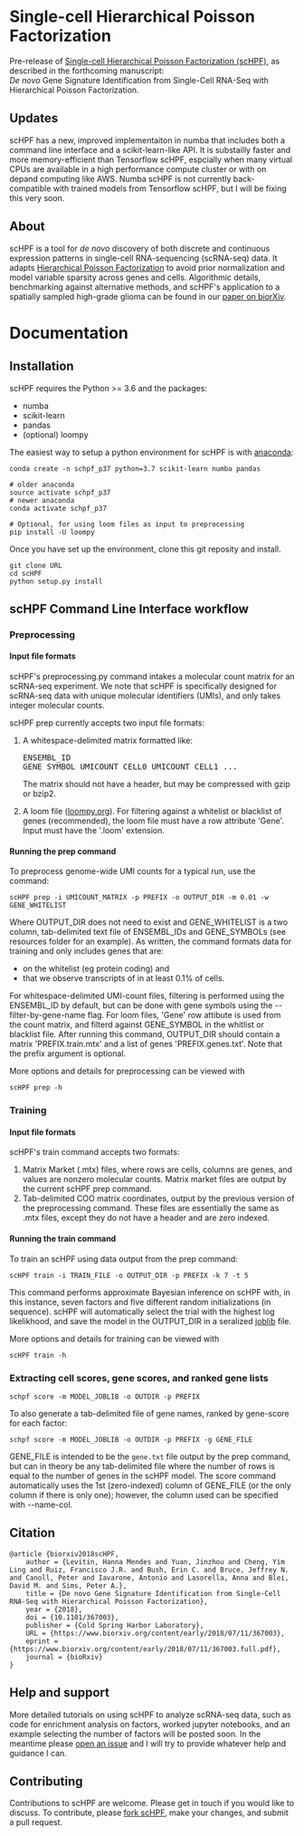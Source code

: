 # Single-cell Hierarchical Poisson Factorization

Pre-release of [Single-cell Hierarchical Poisson Factorization (scHPF)](https://www.biorxiv.org/content/early/2018/07/11/367003), as described in the forthcoming manuscript: <br/> *De novo* Gene Signature Identification from Single-Cell RNA-Seq with Hierarchical Poisson Factorization.

## Updates

scHPF has a new, improved implementaiton in numba that includes both a command line interface and a scikit-learn-like API.  It is substailly faster and more memory-efficient than Tensorflow scHPF, espcially when many virtual CPUs are available in a high performance compute cluster or with on depand computing like AWS.  Numba scHPF is not currently back-compatible with trained models from Tensorflow scHPF, but I will be fixing this very soon.

## About
scHPF is a tool for _de novo_ discovery of both discrete and continuous expression patterns in single-cell RNA\-sequencing (scRNA-seq) data. It adapts [Hierarchical Poisson Factorization](http://www.cs.columbia.edu/~blei/papers/GopalanHofmanBlei2015.pdf) to avoid prior normalization and model variable sparsity across genes and cells. Algorithmic details, benchmarking against alternative methods, and scHPF's application to a spatially sampled high-grade glioma can be found in our [paper on biorXiv](https://www.biorxiv.org/content/early/2018/07/11/367003).

# Documentation
## Installation
scHPF requires the Python >= 3.6 and the packages:
- numba
- scikit-learn
- pandas
- (optional) loompy

The easiest way to setup a python environment for scHPF is with [anaconda](https://www.anaconda.com/download/#macos):
```
conda create -n schpf_p37 python=3.7 scikit-learn numba pandas

# older anaconda
source activate schpf_p37
# newer anaconda
conda activate schpf_p37

# Optional, for using loom files as input to preprocessing
pip install -U loompy
```

Once you have set up the environment, clone this git reposity and install.
```
git clone URL
cd scHPF
python setup.py install
```

## scHPF Command Line Interface workflow
### Preprocessing
#### Input file formats
scHPF's preprocessing.py command intakes a molecular count matrix for an scRNA-seq experiment.  We note that scHPF is specifically designed for scRNA-seq data with unique molecular identifiers (UMIs), and only takes integer molecular counts. 

scHPF prep currently accepts two input file formats:
1. A whitespace-delimited matrix formatted like: <pre>ENSEMBL_ID  GENE_SYMBOL  UMICOUNT_CELL0  UMICOUNT_CELL1 ... </pre> The matrix should not have a header, but may be compressed with gzip or bzip2. 

2. A loom file ([loompy.org](http://loompy.org/)). For filtering against a whitelist or blacklist of genes (recommended), the loom file must have a row attribute 'Gene'. Input must have the '.loom' extension.

#### Running the prep command
To preprocess genome-wide UMI counts for a typical run, use the command:
```
scHPF prep -i UMICOUNT_MATRIX -p PREFIX -o OUTPUT_DIR -m 0.01 -w GENE_WHITELIST
```
Where OUTPUT\_DIR does not need to exist and GENE\_WHITELIST is a two column, tab-delimited text file of ENSEMBL\_IDs and GENE_SYMBOLs (see resources folder for an example).  As written, the command formats data for training and only includes genes that are:
- on the whitelist (eg protein coding) and 
- that we observe transcripts of in at least 0.1% of cells. 

For whitespace-delimited UMI-count files, filtering is performed using the ENSEMBL_ID by default, but can be done with gene symbols using the --filter-by-gene-name flag.  For loom files, 'Gene' row attibute is used from the count matrix, and filterd against GENE_SYMBOL in the whitlist or blacklist file. After running this command, OUTPUT_DIR should contain a matrix 'PREFIX.train.mtx' and a list of genes 'PREFIX.genes.txt'. Note that the prefix argument is optional.

More options and details for preprocessing can be viewed with 
```
scHPF prep -h
```

### Training
#### Input file formats
scHPF's train command accepts two formats:
1. Matrix Market (.mtx) files, where rows are cells, columns are genes, and values are nonzero molecular counts.  Matrix market files are output by the current scHPF prep command.
2. Tab-delimited COO matrix coordinates, output by the previous version of the preprocessing command.  These files are essentially the same as .mtx files, except they do not have a header and are zero indexed. 

#### Running the train command
To train an scHPF using data output from the prep command:
```
scHPF train -i TRAIN_FILE -o OUTPUT_DIR -p PREFIX -k 7 -t 5
```
This command performs approximate Bayesian inference on scHPF with, in this instance, seven factors and five different random initializations (in sequence). scHPF will automatically select the trial with the highest log likelikhood, and save the model in the OUTPUT_DIR in a seralized [joblib](https://scikit-learn.org/stable/modules/model_persistence.html) file. 

More options and details for training can be viewed with 
```
scHPF train -h
```

### Extracting cell scores, gene scores, and ranked gene lists
```
schpf score -m MODEL_JOBLIB -o OUTDIR -p PREFIX
```

To also generate a tab-delimited file of gene names, ranked by gene-score for each factor:
```
schpf score -m MODEL_JOBLIB -o OUTDIR -p PREFIX -g GENE_FILE
```
GENE_FILE is intended to be the `gene.txt` file output by the prep command, but can in theory be any tab-delimited file where the number of rows is equal to the number of genes in the scHPF model. The score command automatically uses the 1st (zero-indexed) column of GENE_FILE (or the only column if there is only one); however, the column used can be specified with --name-col.

##  Citation

```
@article {biorxiv2018scHPF,
    author = {Levitin, Hanna Mendes and Yuan, Jinzhou and Cheng, Yim Ling and Ruiz, Francisco J.R. and Bush, Erin C. and Bruce, Jeffrey N. and Canoll, Peter and Iavarone, Antonio and Lasorella, Anna and Blei, David M. and Sims, Peter A.},
    title = {De novo Gene Signature Identification from Single-Cell RNA-Seq with Hierarchical Poisson Factorization},
    year = {2018},
    doi = {10.1101/367003},
    publisher = {Cold Spring Harbor Laboratory},
    URL = {https://www.biorxiv.org/content/early/2018/07/11/367003},
    eprint = {https://www.biorxiv.org/content/early/2018/07/11/367003.full.pdf},
    journal = {bioRxiv}
}
```

## Help and support
More detailed tutorials on using scHPF to analyze scRNA-seq data, such as code for enrichment analysis on factors, worked jupyter notebooks, and an example selecting the number of factors will be posted soon. In the meantime please [open an issue](https://github.com/simslab/scHPF/issues/new) and I will try to provide whatever help and guidance I can.

## Contributing
Contributions to scHPF are welcome. Please get in touch if you would like to discuss. To contribute, please [fork scHPF](https://github.com/simslab/scHPF/issues#fork-destination-box), make your changes, and submit a pull request.
